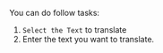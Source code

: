 You can do follow tasks:

1. `Select the Text` to translate
1. Enter the text you want to translate.